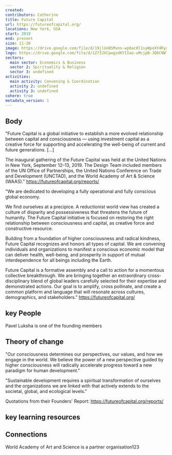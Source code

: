 ```yaml
---
created:
contributors: Catherine
title: Future Capital
url: https://futureofcapital.org/
locations: New York, USA
start: 2019
end: present
size: 11-20
image: https://drive.google.com/file/d/19jlUnBSMvnn-wp0ac8l1syWpoXY4Rygi/view?usp=drive_link
logo: https://drive.google.com/file/d/1Z73JXCpwgzdKYIIao-uMcjpB-JQ6CNWT/view?usp=drive_link
sectors:
  main sector: Economics & Business
  sector 2: Spirituality & Religion
  sector 3: undefined
activities: 
  main activity: Convening & Coordination
  activity 2: undefined
  activity 3: undefined
cohere: true
metadata_version: 1
---
```



## Body

"Future Capital is a global initiative to establish a more evolved relationship between capital and consciousness — using investment capital as a creative force for supporting and accelerating the well-being of current and future generations. [...]

The inaugural gathering of the Future Capital was held at the United Nations in New York, September 12–13, 2019. The Design Team included members of the UN Office of Partnerships, the United Nations Conference on Trade and Development (UNCTAD), and the World Academy of Art & Science (WAAS)."
https://futureofcapital.org/reports/ 

"We are dedicated to developing a fully operational and fully conscious global economy.

We find ourselves at a precipice. A reductionist world view has created a culture of disparity and possessiveness that threatens the future of humanity. The Future Capital initiative is focused on restoring the right relationship between consciousness and capital, as creative force and constructive resource.

Building from a foundation of higher consciousness and radical kindness, Future Capital recognizes and honors all types of capital. We are convening individuals and organizations to manifest a conscious economic model that can deliver health, well-being, and prosperity in support of mutual interdependence for all beings including the Earth.

Future Capital is a formative assembly and a call to action for a momentous collective breakthrough. We are bringing together an extraordinary cross-disciplinary blend of global leaders carefully selected for their expertise and demonstrated actions. Our goal is to amplify, cross pollinate, and create a common platform and language that will resonate across cultures, demographics, and stakeholders."
https://futureofcapital.org/ 

## key People

Pavel Luksha is one of the founding members

## Theory of change

"Our consciousness determines our perspectives, our values, and how we engage in the world. We believe the power of a new perspective guided by higher consciousness will radically accelerate progress toward a new paradigm for human development." 

"Sustainable development requires a spiritual transformation of ourselves and the organizations we are linked with that actively extends to the societal, global, and ecological levels."

Quotations from their Founders' Report: https://futureofcapital.org/reports/

## key learning resources



## Connections

World Academy of Art and Science is a partner organisation123

